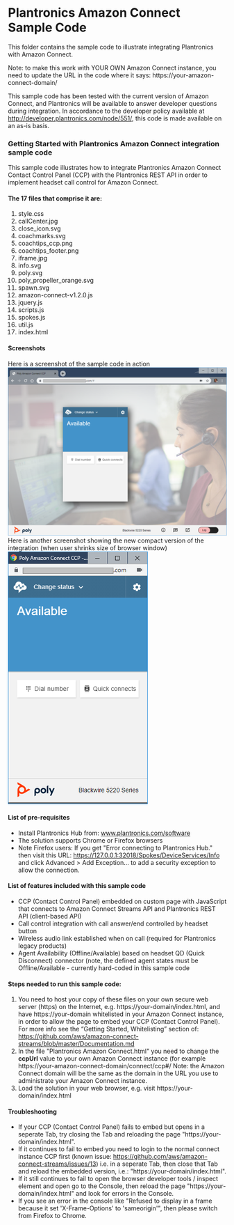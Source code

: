 # Plantronics Amazon Connect Sample Code
This folder contains the sample code to illustrate integrating Plantronics with Amazon Connect.

Note: to make this work with YOUR OWN Amazon Connect instance, you need to update the URL in the code where it says: https://your-amazon-connect-domain/ 

This sample code has been tested with the current version of Amazon Connect, and Plantronics will be available to answer developer questions during integration.  In accordance to the developer policy available at http://developer.plantronics.com/node/551/, this code is made available on an as-is basis.

### Getting Started with Plantronics Amazon Connect integration sample code
This sample code illustrates how to integrate Plantronics Amazon Connect Contact Control Panel (CCP) with the Plantronics REST API in order to implement headset call control for Amazon Connect.
#### The 17 files that comprise it are:
1. style.css
2. callCenter.jpg
3. close_icon.svg
4. coachmarks.svg
5. coachtips_ccp.png
6. coachtips_footer.png
7. iframe.jpg
8. info.svg
9. poly.svg
10. poly_propeller_orange.svg
11. spawn.svg
12. amazon-connect-v1.2.0.js
13. jquery.js
14. scripts.js
15. spokes.js
16. util.js
17. index.html
#### Screenshots
Here is a screenshot of the sample code in action
![Here is a screenshot of the sample code in action](Plantronics%20Amazon%20Connect%20Sample%20Code.png "Here is a screenshot of the sample code in action")
Here is another screenshot showing the new compact version of the integration (when user shrinks size of browser window)
![Here is another screenshot showing the new compact version of the integration (when user shrinks size of browser window)](Plantronics%20Amazon%20Connect%20Sample%20Code%202.png "Here is another screenshot showing the new compact version of the integration (when user shrinks size of browser window)")
#### List of pre-requisites
* Install Plantronics Hub from: www.plantronics.com/software
* The solution supports Chrome or Firefox browsers
* Note Firefox users: If you get "Error connecting to Plantronics Hub." then visit this URL: https://127.0.0.1:32018/Spokes/DeviceServices/Info and click Advanced > Add Exception... to add a security exception to allow the connection.
#### List of features included with this sample code
* CCP (Contact Control Panel) embedded on custom page with JavaScript that connects to Amazon Connect Streams API and Plantronics REST API (client-based API)
* Call control integration with call answer/end controlled by headset button
* Wireless audio link established when on call (required for Plantronics legacy products)
* Agent Availability (Offline/Available) based on headset QD (Quick Disconnect) connector (note, the defined agent states must be Offline/Available - currently hard-coded in this sample code
#### Steps needed to run this sample code:
1. You need to host your copy of these files on your own secure web server (https) on the Internet, e.g. https://your-domain/index.html, and have https://your-domain whitelisted in your Amazon Connect instance, in order to allow the page to embed your CCP (Contact Control Panel). For more info see the “Getting Started, Whitelisting” section of: https://github.com/aws/amazon-connect-streams/blob/master/Documentation.md 
2. In the file "Plantronics Amazon Connect.html" you need to change the **ccpUrl** value to your own Amazon Connect instance (for example https://your-amazon-connect-domain/connect/ccp#/ Note: the Amazon Connect domain will be the same as the domain in the URL you use to administrate your Amazon Connect instance.
3. Load the solution in your web browser, e.g. visit https://your-domain/index.html
#### Troubleshooting
* If your CCP (Contact Control Panel) fails to embed but opens in a seperate Tab, try closing the Tab and reloading the page "https://your-domain/index.html". 
* If it continues to fail to embed you need to login to the normal connect instance CCP first (known issue: https://github.com/aws/amazon-connect-streams/issues/13) i.e. in a seperate Tab, then close that Tab and reload the embedded version, i.e.: "https://your-domain/index.html".
* If it still continues to fail to open the browser developer tools / inspect element and open go to the Console, then reload the page "https://your-domain/index.html" and look for errors in the Console.
* If you see an error in the console like "Refused to display in a frame because it set 'X-Frame-Options' to 'sameorigin'", then please switch from Firefox to Chrome.

